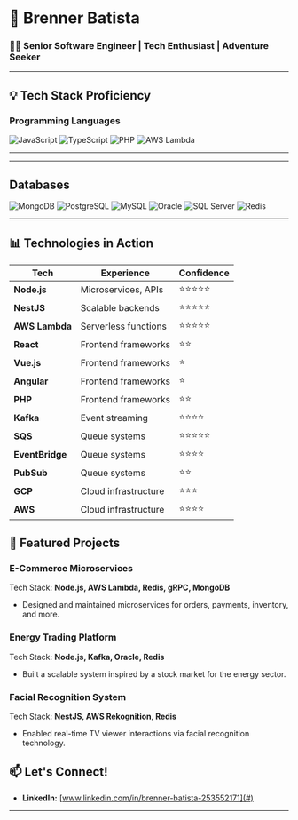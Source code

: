 # 🚀 Brenner Batista

### 🧑‍💻 Senior Software Engineer | Tech Enthusiast | Adventure Seeker  

---

## 💡 Tech Stack Proficiency

### **Programming Languages**
![JavaScript](https://img.shields.io/badge/JavaScript-%23323330.svg?style=flat&logo=javascript&logoColor=%23F7DF1E)
![TypeScript](https://img.shields.io/badge/TypeScript-%23007ACC.svg?style=flat&logo=typescript&logoColor=white)
![PHP](https://img.shields.io/badge/PHP-%23777BB4.svg?style=flat&logo=php&logoColor=white)
![AWS Lambda](https://img.shields.io/badge/AWS%20Lambda-%23FF9900.svg?style=flat&logo=awslambda&logoColor=white)

---
---

## **Databases**
![MongoDB](https://img.shields.io/badge/MongoDB-%2347A248.svg?style=flat&logo=mongodb&logoColor=white)
![PostgreSQL](https://img.shields.io/badge/PostgreSQL-%23316192.svg?style=flat&logo=postgresql&logoColor=white)
![MySQL](https://img.shields.io/badge/MySQL-%234479A1.svg?style=flat&logo=mysql&logoColor=white)
![Oracle](https://img.shields.io/badge/Oracle-%23F80000.svg?style=flat&logo=oracle&logoColor=white)
![SQL Server](https://img.shields.io/badge/SQL%20Server-%23CC2927.svg?style=flat&logo=microsoftsqlserver&logoColor=white)
![Redis](https://img.shields.io/badge/Redis-%23DC382D.svg?style=flat&logo=redis&logoColor=white)

---

## 📊 Technologies in Action

| **Tech**            | **Experience**         | **Confidence**  |
|----------------------|------------------------|-----------------------|
| **Node.js**          | Microservices, APIs   | ⭐⭐⭐⭐⭐               |
| **NestJS**           | Scalable backends     | ⭐⭐⭐⭐⭐               |
| **AWS Lambda**       | Serverless functions  | ⭐⭐⭐⭐⭐               |
| **React**            | Frontend frameworks   | ⭐⭐                  |
| **Vue.js**           | Frontend frameworks   | ⭐                   |
| **Angular**          | Frontend frameworks   | ⭐                   |
| **PHP**          | Frontend frameworks   | ⭐⭐                 |
| **Kafka**            | Event streaming       | ⭐⭐⭐⭐                |
| **SQS**              | Queue systems         | ⭐⭐⭐⭐⭐               |
| **EventBridge**              | Queue systems         | ⭐⭐⭐⭐               |
| **PubSub**              | Queue systems         | ⭐⭐               |
| **GCP**              | Cloud infrastructure  | ⭐⭐⭐                 |
| **AWS**              | Cloud infrastructure  | ⭐⭐⭐⭐                |


## 📂 Featured Projects

### **E-Commerce Microservices**  
Tech Stack: **Node.js, AWS Lambda, Redis, gRPC, MongoDB**  
- Designed and maintained microservices for orders, payments, inventory, and more.  

### **Energy Trading Platform**  
Tech Stack: **Node.js, Kafka, Oracle, Redis**  
- Built a scalable system inspired by a stock market for the energy sector.  

### **Facial Recognition System**  
Tech Stack: **NestJS, AWS Rekognition, Redis**  
- Enabled real-time TV viewer interactions via facial recognition technology.


## 📫 Let's Connect!  

- **LinkedIn:** [www.linkedin.com/in/brenner-batista-253552171](#)  
---

